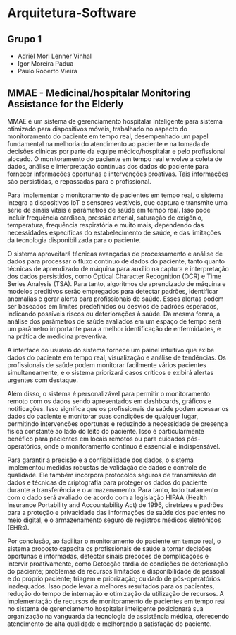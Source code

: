 # Arquitetura-Software

## Grupo 1

* Adriel Mori Lenner Vinhal
* Igor Moreira Pádua
* Paulo Roberto Vieira

## MMAE - Medicinal/hospitalar Monitoring Assistance for the Elderly

MMAE é um sistema de gerenciamento hospitalar inteligente para sistema otimizado para dispositivos móveis, trabalhado no aspecto do monitoramento do paciente em tempo real, desempenhado um papel fundamental na melhoria do atendimento ao paciente e na tomada de decisões clínicas por parte da equipe médico/hospitalar e pelo profissional alocado. O monitoramento do paciente em tempo real envolve a coleta de dados, análise e interpretação contínuas dos dados do paciente para fornecer informações oportunas e intervenções proativas. Tais informações são persistidas, e repassadas para o profissional.


Para implementar o monitoramento de pacientes em tempo real, o sistema integra a dispositivos IoT e sensores vestíveis, que captura e transmite uma série de sinais vitais e parâmetros de saúde em tempo real. Isso pode incluir frequência cardíaca, pressão arterial, saturação de oxigênio, temperatura, frequência respiratória e muito mais, dependendo das necessidades específicas do estabelecimento de saúde, e das limitações da tecnologia disponibilizada para o paciente.


O sistema aproveitará técnicas avançadas de processamento e análise de dados para processar o fluxo contínuo de dados do paciente, tanto quanto técnicas de aprendizado de máquina para auxílio na captura e interpretação dos dados persistidos, como Optical Character Recognition (OCR) e Time Series Analysis (TSA). Para tanto, algoritmos de aprendizado de máquina e modelos preditivos serão empregados para detectar padrões, identificar anomalias e gerar alerta para profissionais de saúde. Esses alertas podem ser baseados em limites predefinidos ou desvios de padrões esperados, indicando possíveis riscos ou deteriorações à saúde. Da mesma forma, a análise dos parâmetros de saúde avaliados em um espaço de tempo será um parâmetro importante para a melhor identificação de enfermidades, e na prática de medicina preventiva.


A interface do usuário do sistema fornece um painel intuitivo que exibe dados do paciente em tempo real, visualização e análise de tendências. Os profissionais de saúde podem monitorar facilmente vários pacientes simultaneamente, e o sistema priorizará casos críticos e exibirá alertas urgentes com destaque.


Além disso, o sistema é personalizável para permitir o monitoramento remoto com os dados sendo apresentados em dashboards, gráficos e notificações. Isso significa que os profissionais de saúde podem acessar os dados do paciente e monitorar suas condições de qualquer lugar, permitindo intervenções oportunas e reduzindo a necessidade de presença física constante ao lado do leito do paciente. Isso é particularmente benéfico para pacientes em locais remotos ou para cuidados pós-operatórios, onde o monitoramento contínuo é essencial e indispensável.


Para garantir a precisão e a confiabilidade dos dados, o sistema implementou medidas robustas de validação de dados e controle de qualidade. Ele também incorpora protocolos seguros de transmissão de dados e técnicas de criptografia para proteger os dados do paciente durante a transferência e o armazenamento. Para tanto, todo tratamento com o dado será avaliado de acordo com a legislação HIPAA (Health Insurance Portability and Accountability Act) de 1996, diretrizes e padrões para a proteção e privacidade das informações de saúde dos pacientes no meio digital, e o armazenamento seguro de registros médicos eletrônicos (EHRs).


Por conclusão, ao facilitar o monitoramento do paciente em tempo real, o sistema proposto capacita os profissionais de saúde a tomar decisões oportunas e informadas, detectar sinais precoces de complicações e intervir proativamente, como Detecção tardia de condições de deterioração do paciente; problemas de recursos limitados e disponibilidade de pessoal e do próprio paciente; triagem e priorização; cuidado de pós-operatórios inadequados. Isso pode levar a melhores resultados para os pacientes, redução do tempo de internação e otimização da utilização de recursos. A implementação de recursos de monitoramento de pacientes em tempo real no sistema de gerenciamento hospitalar inteligente posicionará sua organização na vanguarda da tecnologia de assistência médica, oferecendo atendimento de alta qualidade e melhorando a satisfação do paciente.

